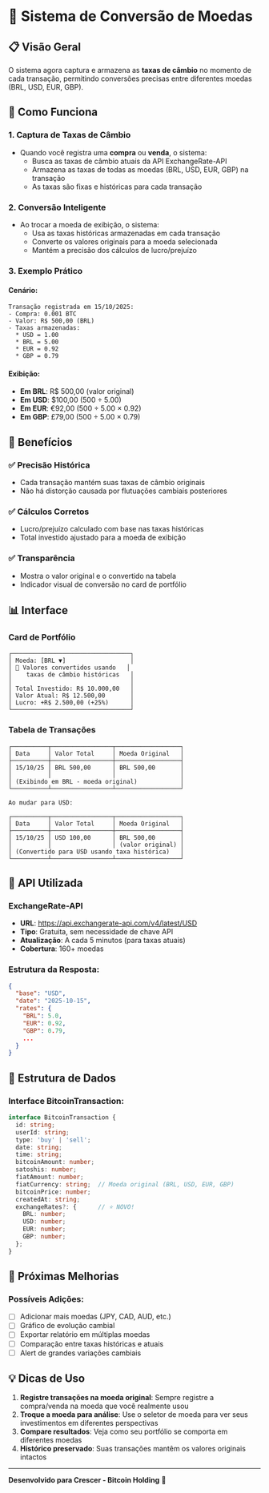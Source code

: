 # 💱 Sistema de Conversão de Moedas

## 📋 Visão Geral

O sistema agora captura e armazena as **taxas de câmbio** no momento de cada transação, permitindo conversões precisas entre diferentes moedas (BRL, USD, EUR, GBP).

## 🔄 Como Funciona

### 1. **Captura de Taxas de Câmbio**
- Quando você registra uma **compra** ou **venda**, o sistema:
  - Busca as taxas de câmbio atuais da API ExchangeRate-API
  - Armazena as taxas de todas as moedas (BRL, USD, EUR, GBP) na transação
  - As taxas são fixas e históricas para cada transação

### 2. **Conversão Inteligente**
- Ao trocar a moeda de exibição, o sistema:
  - Usa as taxas históricas armazenadas em cada transação
  - Converte os valores originais para a moeda selecionada
  - Mantém a precisão dos cálculos de lucro/prejuízo

### 3. **Exemplo Prático**

#### Cenário:
```
Transação registrada em 15/10/2025:
- Compra: 0.001 BTC
- Valor: R$ 500,00 (BRL)
- Taxas armazenadas:
  * USD = 1.00
  * BRL = 5.00
  * EUR = 0.92
  * GBP = 0.79
```

#### Exibição:
- **Em BRL**: R$ 500,00 (valor original)
- **Em USD**: $100,00 (500 ÷ 5.00)
- **Em EUR**: €92,00 (500 ÷ 5.00 × 0.92)
- **Em GBP**: £79,00 (500 ÷ 5.00 × 0.79)

## 🎯 Benefícios

### ✅ Precisão Histórica
- Cada transação mantém suas taxas de câmbio originais
- Não há distorção causada por flutuações cambiais posteriores

### ✅ Cálculos Corretos
- Lucro/prejuízo calculado com base nas taxas históricas
- Total investido ajustado para a moeda de exibição

### ✅ Transparência
- Mostra o valor original e o convertido na tabela
- Indicador visual de conversão no card de portfólio

## 📊 Interface

### Card de Portfólio
```
┌─────────────────────────────────┐
│ Moeda: [BRL ▼]                  │
│ 💱 Valores convertidos usando   │
│    taxas de câmbio históricas   │
│                                 │
│ Total Investido: R$ 10.000,00   │
│ Valor Atual: R$ 12.500,00       │
│ Lucro: +R$ 2.500,00 (+25%)      │
└─────────────────────────────────┘
```

### Tabela de Transações
```
┌──────────┬─────────────────┬──────────────────┐
│ Data     │ Valor Total     │ Moeda Original   │
├──────────┼─────────────────┼──────────────────┤
│ 15/10/25 │ BRL 500,00      │ BRL 500,00       │
│          │                 │                  │
│ (Exibindo em BRL - moeda original)            │
└──────────┴─────────────────┴──────────────────┘

Ao mudar para USD:

┌──────────┬─────────────────┬──────────────────┐
│ Data     │ Valor Total     │ Moeda Original   │
├──────────┼─────────────────┼──────────────────┤
│ 15/10/25 │ USD 100,00      │ BRL 500,00       │
│          │                 │ (valor original) │
│ (Convertido para USD usando taxa histórica)   │
└──────────┴─────────────────┴──────────────────┘
```

## 🔧 API Utilizada

### ExchangeRate-API
- **URL**: https://api.exchangerate-api.com/v4/latest/USD
- **Tipo**: Gratuita, sem necessidade de chave API
- **Atualização**: A cada 5 minutos (para taxas atuais)
- **Cobertura**: 160+ moedas

### Estrutura da Resposta:
```json
{
  "base": "USD",
  "date": "2025-10-15",
  "rates": {
    "BRL": 5.0,
    "EUR": 0.92,
    "GBP": 0.79,
    ...
  }
}
```

## 📝 Estrutura de Dados

### Interface BitcoinTransaction:
```typescript
interface BitcoinTransaction {
  id: string;
  userId: string;
  type: 'buy' | 'sell';
  date: string;
  time: string;
  bitcoinAmount: number;
  satoshis: number;
  fiatAmount: number;
  fiatCurrency: string;  // Moeda original (BRL, USD, EUR, GBP)
  bitcoinPrice: number;
  createdAt: string;
  exchangeRates?: {      // ⭐ NOVO!
    BRL: number;
    USD: number;
    EUR: number;
    GBP: number;
  };
}
```

## 🚀 Próximas Melhorias

### Possíveis Adições:
- [ ] Adicionar mais moedas (JPY, CAD, AUD, etc.)
- [ ] Gráfico de evolução cambial
- [ ] Exportar relatório em múltiplas moedas
- [ ] Comparação entre taxas históricas e atuais
- [ ] Alert de grandes variações cambiais

## 💡 Dicas de Uso

1. **Registre transações na moeda original**: Sempre registre a compra/venda na moeda que você realmente usou
2. **Troque a moeda para análise**: Use o seletor de moeda para ver seus investimentos em diferentes perspectivas
3. **Compare resultados**: Veja como seu portfólio se comporta em diferentes moedas
4. **Histórico preservado**: Suas transações mantêm os valores originais intactos

---

**Desenvolvido para Crescer - Bitcoin Holding** 🚀
